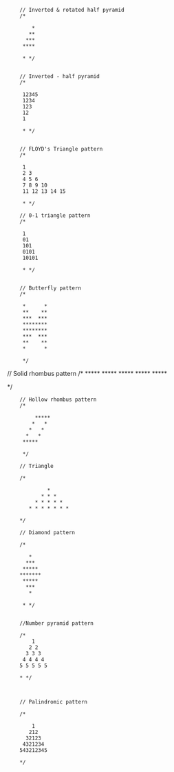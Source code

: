         // Inverted & rotated half pyramid
        /*

            *
           **
          ***
         ****

         * */


        // Inverted - half pyramid
        /*

         12345
         1234
         123
         12
         1

         * */


        // FLOYD's Triangle pattern
        /*

         1
         2 3
         4 5 6
         7 8 9 10
         11 12 13 14 15

         * */

        // 0-1 triangle pattern
        /*

         1
         01
         101
         0101
         10101

         * */


        // Butterfly pattern
        /*

         *      *
         **    **
         ***  ***
         ********
         ********
         ***  ***
         **    **
         *      *

         */


// Solid rhombus pattern
/*
             *****
            *****
           *****
          *****
         *****

*/


        // Hollow rhombus pattern
        /*

             *****
            *   *
           *   *
          *   *
         *****

         */

        // Triangle

        /*
        
                 *
               * * *
             * * * * *
           * * * * * * *

        */ 

        // Diamond pattern

        /*

           *
          ***
         *****
        *******
         *****
          ***
           *

         * */


        //Number pyramid pattern

        /*
            1
           2 2
          3 3 3
         4 4 4 4
        5 5 5 5 5

        * */



        // Palindromic pattern

        /*

            1
           212
          32123
         4321234
        543212345

        */

